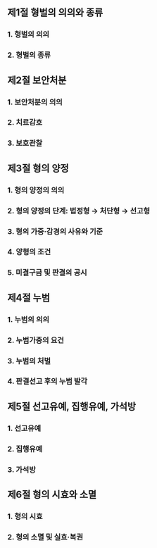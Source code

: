 ## 제1절 형벌의 의의와 종류

### 1. 형벌의 의의

### 2. 형벌의 종류

## 제2절 보안처분

### 1. 보안처분의 의의

### 2. 치료감호

### 3. 보호관찰

## 제3절 형의 양정

### 1. 형의 양정의 의의

### 2. 형의 양정의 단계: 법정형 → 처단형 → 선고형

### 3. 형의 가중·감경의 사유와 기준

### 4. 양형의 조건

### 5. 미결구금 및 판결의 공시

## 제4절 누범

### 1. 누범의 의의

### 2. 누범가중의 요건

### 3. 누범의 처벌

### 4. 판결선고 후의 누범 발각

## 제5절 선고유예, 집행유예, 가석방

### 1. 선고유예

### 2. 집행유예

### 3. 가석방

## 제6절 형의 시효와 소멸

### 1. 형의 시효

### 2. 형의 소멸 및 실효·복권
